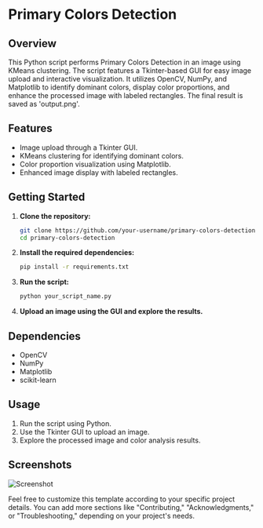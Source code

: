 # Primary Colors Detection

## Overview

This Python script performs Primary Colors Detection in an image using KMeans clustering. The script features a Tkinter-based GUI for easy image upload and interactive visualization. It utilizes OpenCV, NumPy, and Matplotlib to identify dominant colors, display color proportions, and enhance the processed image with labeled rectangles. The final result is saved as 'output.png'.

## Features

- Image upload through a Tkinter GUI.
- KMeans clustering for identifying dominant colors.
- Color proportion visualization using Matplotlib.
- Enhanced image display with labeled rectangles.

## Getting Started

1. **Clone the repository:**

    ```bash
    git clone https://github.com/your-username/primary-colors-detection.git
    cd primary-colors-detection
    ```

2. **Install the required dependencies:**

    ```bash
    pip install -r requirements.txt
    ```

3. **Run the script:**

    ```bash
    python your_script_name.py
    ```

4. **Upload an image using the GUI and explore the results.**

## Dependencies

- OpenCV
- NumPy
- Matplotlib
- scikit-learn

## Usage

1. Run the script using Python.
2. Use the Tkinter GUI to upload an image.
3. Explore the processed image and color analysis results.

## Screenshots

![Screenshot](https://app.gemoo.com/share/image-annotation/589624525590589440?codeId=DW2XV44qblgmg&origin=imageurlgenerator)



Feel free to customize this template according to your specific project details. You can add more sections like "Contributing," "Acknowledgments," or "Troubleshooting," depending on your project's needs.
